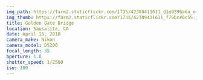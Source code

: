 ```yaml
---
img_path: https://farm2.staticflickr.com/1735/42389411611_d1e9396a6a_o.jpg
img_thumb: https://farm2.staticflickr.com/1735/42389411611_f79bce0c55.jpg
title: Golden Gate Bridge
location: Sausalito, CA
date: April 16, 2018
camera_make: Nikon
camera_model: D5200
focal_length: 35
aperture: 1.8
shutter_speed: 1/2500
iso: 100
---
```



